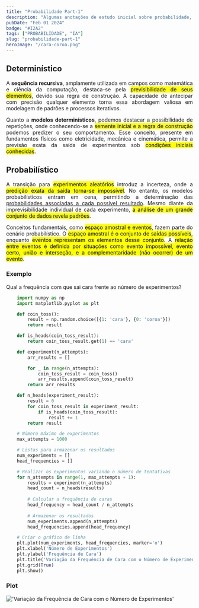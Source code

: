 ```yaml
---
title: "Probabilidade Part-1"
description: "Algumas anotações de estudo inicial sobre probabilidade, tentando entender conceitos sobre modelo determinístico e probabilístico."
pubDate: "Feb 01 2024"
badge: "#I2A2"
tags: ["PROBABILIDADE", "IA"]
slug: "probabilidade-part-1"
heroImage: "/cara-coroa.png"
---
```


<h2>Determinístico</h2>

<p style="text-align: justify">
    A <b>sequência recursiva</b>, amplamente utilizada em campos como matemática e ciência da computação, destaca-se pela <mark>previsibilidade de seus elementos</mark>, devido sua regra de construção. A capacidade de antecipar com precisão qualquer elemento torna essa abordagem valiosa em modelagem de padrões e processos iterativos.
</p>

<p style="text-align: justify">
    Quanto a <b>modelos determinísticos</b>, podemos destacar a possibilidade de repetições, onde conhecendo-se a <mark>semente inicial e a regra de construção</mark> podemos predizer o seu comportamento. Esse conceito, presente em fundamentos físicos como eletricidade, mecânica e cinemática, permite a previsão exata da saída de experimentos sob <mark>condições iniciais conhecidas</mark>.
</p>

<h2>Probabilístico</h2>

<p style="text-align: justify">
    A transição para <mark>experimentos aleatórios</mark> introduz a incerteza, onde a <mark>predição exata da saída torna-se impossível</mark>. No entanto, os modelos probabilísticos entram em cena, permitindo a determinação das <u>probabilidades associadas a cada possível resultado</u>. Mesmo diante da imprevisibilidade individual de cada experimento, <mark>a análise de um grande conjunto de dados revela padrões</mark>.
</p>

<p style="text-align: justify">
    Conceitos fundamentais, como <mark>espaço amostral e eventos</mark>, fazem parte do cenário probabilístico. O <mark>espaço amostral é o conjunto de saídas possíveis</mark>, enquanto <mark>eventos representam os elementos desse conjunto</mark>. A <mark>relação entre eventos é definida por situações como evento impossível, evento certo, união e interseção, e a complementaridade (não ocorrer) de um evento</mark>.
</p>

<h3>Exemplo</h3>
<p style="text-align: justify">
    Qual a frequência com que sai cara frente ao número de experimentos?
</p>

```python
    import numpy as np
    import matplotlib.pyplot as plt

    def coin_toss():
        result = np.random.choice([{1: 'cara'}, {0: 'coroa'}])
        return result

    def is_heads(coin_toss_result):
        return coin_toss_result.get(1) == 'cara'

    def experiment(n_attempts):
        arr_results = []

        for _ in range(n_attempts):
            coin_toss_result = coin_toss()
            arr_results.append(coin_toss_result)
        return arr_results

    def n_heads(experiment_result):
        result = 0
        for coin_toss_result in experiment_result:
            if is_heads(coin_toss_result):
                result += 1
        return result

    # Número máximo de experimentos
    max_attempts = 1000

    # Listas para armazenar os resultados
    num_experiments = []
    head_frequencies = []

    # Realizar os experimentos variando o número de tentativas
    for n_attempts in range(1, max_attempts + 1):
        results = experiment(n_attempts)
        head_count = n_heads(results)
        
        # Calcular a frequência de caras
        head_frequency = head_count / n_attempts
        
        # Armazenar os resultados
        num_experiments.append(n_attempts)
        head_frequencies.append(head_frequency)

    # Criar o gráfico de linha
    plt.plot(num_experiments, head_frequencies, marker='o')
    plt.xlabel('Número de Experimentos')
    plt.ylabel('Frequência de Cara')
    plt.title('Variação da Frequência de Cara com o Número de Experimentos')
    plt.grid(True)
    plt.show()
```
<h3>Plot</h3>

!['Variação da Frequência de Cara com o Número de Experimentos'](https://henriquesilva.dev/plot_freq_cara.png "Variação da Frequência de Cara com o Número de Experimentos")